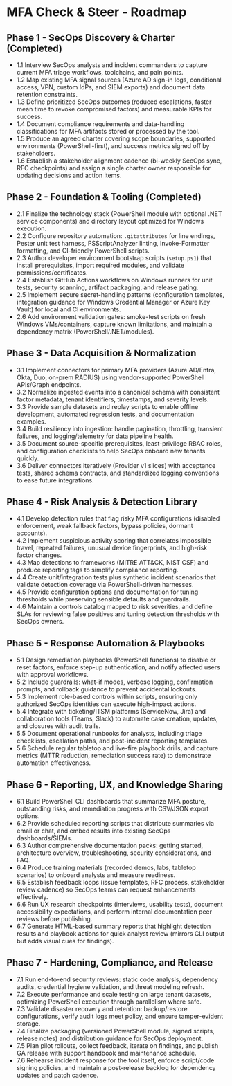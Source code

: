# MFA Check & Steer - Roadmap

## Phase 1 - SecOps Discovery & Charter (Completed)
- 1.1 Interview SecOps analysts and incident commanders to capture current MFA triage workflows, toolchains, and pain points.
- 1.2 Map existing MFA signal sources (Azure AD sign-in logs, conditional access, VPN, custom IdPs, and SIEM exports) and document data retention constraints.
- 1.3 Define prioritized SecOps outcomes (reduced escalations, faster mean time to revoke compromised factors) and measurable KPIs for success.
- 1.4 Document compliance requirements and data-handling classifications for MFA artifacts stored or processed by the tool.
- 1.5 Produce an agreed charter covering scope boundaries, supported environments (PowerShell-first), and success metrics signed off by stakeholders.
- 1.6 Establish a stakeholder alignment cadence (bi-weekly SecOps sync, RFC checkpoints) and assign a single charter owner responsible for updating decisions and action items.

## Phase 2 - Foundation & Tooling (Completed)
- 2.1 Finalize the technology stack (PowerShell module with optional .NET service components) and directory layout optimized for Windows execution.
- 2.2 Configure repository automation: `.gitattributes` for line endings, Pester unit test harness, PSScriptAnalyzer linting, Invoke-Formatter formatting, and CI-friendly PowerShell scripts.
- 2.3 Author developer environment bootstrap scripts (`setup.ps1`) that install prerequisites, import required modules, and validate permissions/certificates.
- 2.4 Establish GitHub Actions workflows on Windows runners for unit tests, security scanning, artifact packaging, and release gating.
- 2.5 Implement secure secret-handling patterns (configuration templates, integration guidance for Windows Credential Manager or Azure Key Vault) for local and CI environments.
- 2.6 Add environment validation gates: smoke-test scripts on fresh Windows VMs/containers, capture known limitations, and maintain a dependency matrix (PowerShell/.NET/modules).

## Phase 3 - Data Acquisition & Normalization
- 3.1 Implement connectors for primary MFA providers (Azure AD/Entra, Okta, Duo, on-prem RADIUS) using vendor-supported PowerShell APIs/Graph endpoints.
- 3.2 Normalize ingested events into a canonical schema with consistent factor metadata, tenant identifiers, timestamps, and severity levels.
- 3.3 Provide sample datasets and replay scripts to enable offline development, automated regression tests, and documentation examples.
- 3.4 Build resiliency into ingestion: handle pagination, throttling, transient failures, and logging/telemetry for data pipeline health.
- 3.5 Document source-specific prerequisites, least-privilege RBAC roles, and configuration checklists to help SecOps onboard new tenants quickly.
- 3.6 Deliver connectors iteratively (Provider v1 slices) with acceptance tests, shared schema contracts, and standardized logging conventions to ease future integrations.

## Phase 4 - Risk Analysis & Detection Library
- 4.1 Develop detection rules that flag risky MFA configurations (disabled enforcement, weak fallback factors, bypass policies, dormant accounts).
- 4.2 Implement suspicious activity scoring that correlates impossible travel, repeated failures, unusual device fingerprints, and high-risk factor changes.
- 4.3 Map detections to frameworks (MITRE ATT&CK, NIST CSF) and produce reporting tags to simplify compliance reporting.
- 4.4 Create unit/integration tests plus synthetic incident scenarios that validate detection coverage via PowerShell-driven harnesses.
- 4.5 Provide configuration options and documentation for tuning thresholds while preserving sensible defaults and guardrails.
- 4.6 Maintain a controls catalog mapped to risk severities, and define SLAs for reviewing false positives and tuning detection thresholds with SecOps owners.

## Phase 5 - Response Automation & Playbooks
- 5.1 Design remediation playbooks (PowerShell functions) to disable or reset factors, enforce step-up authentication, and notify affected users with approval workflows.
- 5.2 Include guardrails: what-if modes, verbose logging, confirmation prompts, and rollback guidance to prevent accidental lockouts.
- 5.3 Implement role-based controls within scripts, ensuring only authorized SecOps identities can execute high-impact actions.
- 5.4 Integrate with ticketing/ITSM platforms (ServiceNow, Jira) and collaboration tools (Teams, Slack) to automate case creation, updates, and closures with audit trails.
- 5.5 Document operational runbooks for analysts, including triage checklists, escalation paths, and post-incident reporting templates.
- 5.6 Schedule regular tabletop and live-fire playbook drills, and capture metrics (MTTR reduction, remediation success rate) to demonstrate automation effectiveness.

## Phase 6 - Reporting, UX, and Knowledge Sharing
- 6.1 Build PowerShell CLI dashboards that summarize MFA posture, outstanding risks, and remediation progress with CSV/JSON export options.
- 6.2 Provide scheduled reporting scripts that distribute summaries via email or chat, and embed results into existing SecOps dashboards/SIEMs.
- 6.3 Author comprehensive documentation packs: getting started, architecture overview, troubleshooting, security considerations, and FAQ.
- 6.4 Produce training materials (recorded demos, labs, tabletop scenarios) to onboard analysts and measure readiness.
- 6.5 Establish feedback loops (issue templates, RFC process, stakeholder review cadence) so SecOps teams can request enhancements effectively.
- 6.6 Run UX research checkpoints (interviews, usability tests), document accessibility expectations, and perform internal documentation peer reviews before publishing.
- 6.7 Generate HTML-based summary reports that highlight detection results and playbook actions for quick analyst review (mirrors CLI output but adds visual cues for findings).

## Phase 7 - Hardening, Compliance, and Release
- 7.1 Run end-to-end security reviews: static code analysis, dependency audits, credential hygiene validation, and threat modeling refresh.
- 7.2 Execute performance and scale testing on large tenant datasets, optimizing PowerShell execution through parallelism where safe.
- 7.3 Validate disaster recovery and retention: backup/restore configurations, verify audit logs meet policy, and ensure tamper-evident storage.
- 7.4 Finalize packaging (versioned PowerShell module, signed scripts, release notes) and distribution guidance for SecOps deployment.
- 7.5 Plan pilot rollouts, collect feedback, iterate on findings, and publish GA release with support handbook and maintenance schedule.
- 7.6 Rehearse incident response for the tool itself, enforce script/code signing policies, and maintain a post-release backlog for dependency updates and patch cadence.
